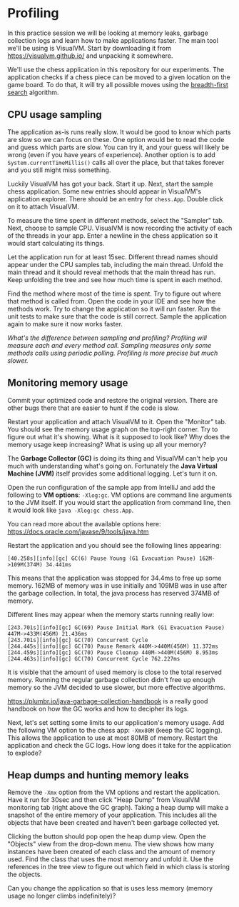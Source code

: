 # Profiling

In this practice session we will be looking at memory leaks, garbage collection logs and learn how to make applications faster.
The main tool we'll be using is VisualVM.
Start by downloading it from https://visualvm.github.io/ and unpacking it somewhere.

We'll use the chess application in this repository for our experiments.
The application checks if a chess piece can be moved to a given location on the game board.
To do that, it will try all possible moves using the [breadth-first search](https://en.wikipedia.org/wiki/Breadth-first_search) algorithm.

## CPU usage sampling

The application as-is runs really slow.
It would be good to know which parts are slow so we can focus on these.
One option would be to read the code and guess which parts are slow.
You can try it, and your guess will likely be wrong (even if you have years of experience).
Another option is to add `System.currentTimeMillis()` calls all over the place, but that takes forever and you still might miss something.

Luckily VisualVM has got your back.
Start it up.
Next, start the sample chess application.
Some new entries should appear in VisualVM's application explorer.
There should be an entry for `chess.App`.
Double click on it to attach VisualVM.

To measure the time spent in different methods, select the "Sampler" tab.
Next, choose to sample CPU.
VisualVM is now recording the activity of each of the threads in your app.
Enter a newline in the chess application so it would start calculating its things.

Let the application run for at least 15sec.
Different thread names should appear under the CPU samples tab, including the main thread.
Unfold the main thread and it should reveal methods that the main thread has run.
Keep unfolding the tree and see how much time is spent in each method.

Find the method where most of the time is spent.
Try to figure out where that method is called from.
Open the code in your IDE and see how the methods work.
Try to change the application so it will run faster.
Run the unit tests to make sure that the code is still correct.
Sample the application again to make sure it now works faster.

*What's the difference between sampling and profiling?
Profiling will measure each and every method call.
Sampling measures only some methods calls using periodic polling.
Profiling is more precise but much slower.*

## Monitoring memory usage

Commit your optimized code and restore the original version.
There are other bugs there that are easier to hunt if the code is slow.

Restart your application and attach VisualVM to it.
Open the "Monitor" tab.
You should see the memory usage graph on the top-right corner.
Try to figure out what it's showing.
What is it supposed to look like?
Why does the memory usage keep increasing?
What is using up all your memory?

The **Garbage Collector (GC)** is doing its thing and VisualVM can't help you much with understanding what's going on.
Fortunately the **Java Virtual Machine (JVM)** itself provides some additional logging.
Let's turn it on.

Open the run configuration of the sample app from IntelliJ and add the following to **VM options**: `-Xlog:gc`.
VM options are command line arguments to the JVM itself.
If you would start the application from command line, then it would look like `java -Xlog:gc chess.App`.

You can read more about the available options here:
https://docs.oracle.com/javase/9/tools/java.htm

Restart the application and you should see the following lines appearing:
```
[40.258s][info][gc] GC(6) Pause Young (G1 Evacuation Pause) 162M->109M(374M) 34.441ms
```
This means that the application was stopped for 34.4ms to free up some memory.
162MB of memory was in use initially and 109MB was in use after the garbage collection.
In total, the java process has reserved 374MB of memory.

Different lines may appear when the memory starts running really low:
```
[243.701s][info][gc] GC(69) Pause Initial Mark (G1 Evacuation Pause) 447M->433M(456M) 21.436ms
[243.701s][info][gc] GC(70) Concurrent Cycle
[244.445s][info][gc] GC(70) Pause Remark 440M->440M(456M) 11.372ms
[244.459s][info][gc] GC(70) Pause Cleanup 440M->440M(456M) 8.953ms
[244.463s][info][gc] GC(70) Concurrent Cycle 762.227ms
```
It is visible that the amount of used memory is close to the total reserved memory.
Running the regular garbage collection didn't free up enough memory so the JVM decided to use slower, but more effective algorithms.

https://plumbr.io/java-garbage-collection-handbook is a really good handbook on how the GC works and how to decipher its logs.

Next, let's set setting some limits to our application's memory usage.
Add the following VM option to the chess app: `-Xmx80M` (keep the GC logging).
This allows the application to use at most 80MB of memory.
Restart the application and check the GC logs.
How long does it take for the application to explode?

## Heap dumps and hunting memory leaks

Remove the `-Xmx` option from the VM options and restart the application.
Have it run for 30sec and then click "Heap Dump" from VisualVM monitoring tab (right above the GC graph).
Taking a heap dump will make a snapshot of the entire memory of your application.
This includes all the objects that have been created and haven't been garbage collected yet.

Clicking the button should pop open the heap dump view.
Open the "Objects" view from the drop-down menu.
The view shows how many instances have been created of each class and the amount of memory used.
Find the class that uses the most memory and unfold it.
Use the references in the tree view to figure out which field in which class is storing the objects.

Can you change the application so that is uses less memory (memory usage no longer climbs indefinitely)?

